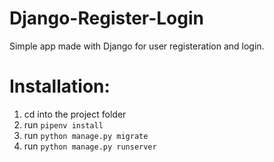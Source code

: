 # Django-Register-Login
Simple app made with Django for user registeration and login.

# Installation:
1. cd into the project folder
1. run `pipenv install`
1. run `python manage.py migrate`
1. run `python manage.py runserver`
